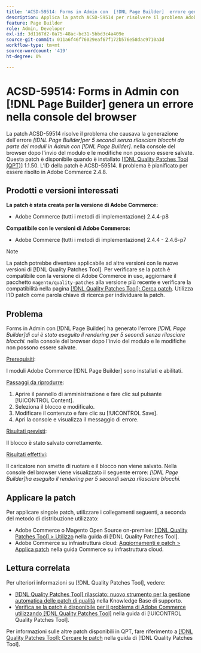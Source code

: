 ```yaml
---
title: 'ACSD-59514: Forms in Admin con  [!DNL Page Builder]  errore generato nella console del browser'
description: Applica la patch ACSD-59514 per risolvere il problema Adobe Commerce relativo al rendering di Forms in Admin con  [!DNL Page Builder]  generato dall'errore "[!DNL Page Builder]" per 5 secondi senza rilasciare blocchi." nella console del browser dopo l’invio del modulo, e le modifiche non possono essere salvate.
feature: Page Builder
role: Admin, Developer
exl-id: 3d1167d2-0a75-48ac-bc31-5bbd3c4a409e
source-git-commit: 011a6f46f76029eaf67f172b576e58dac9710a3d
workflow-type: tm+mt
source-wordcount: '419'
ht-degree: 0%

---
```


# ACSD-59514: Forms in Admin con [!DNL Page Builder] genera un errore nella console del browser

La patch ACSD-59514 risolve il problema che causava la generazione dell&#39;errore *[!DNL Page Builder]per 5 secondi senza rilasciare blocchi da parte dei moduli in Admin con [!DNL Page Builder].* nella console del browser dopo l&#39;invio del modulo e le modifiche non possono essere salvate. Questa patch è disponibile quando è installato [[!DNL Quality Patches Tool (QPT)]](https://experienceleague.adobe.com/it/docs/commerce-operations/tools/quality-patches-tool/quality-patches-tool-to-self-serve-quality-patches) 1.1.50. L’ID della patch è ACSD-59514. Il problema è pianificato per essere risolto in Adobe Commerce 2.4.8.

## Prodotti e versioni interessati

**La patch è stata creata per la versione di Adobe Commerce:**

* Adobe Commerce (tutti i metodi di implementazione) 2.4.4-p8

**Compatibile con le versioni di Adobe Commerce:**

* Adobe Commerce (tutti i metodi di implementazione) 2.4.4 - 2.4.6-p7

>[!NOTE]
>
>La patch potrebbe diventare applicabile ad altre versioni con le nuove versioni di [!DNL Quality Patches Tool]. Per verificare se la patch è compatibile con la versione di Adobe Commerce in uso, aggiornare il pacchetto `magento/quality-patches` alla versione più recente e verificare la compatibilità nella pagina [[!DNL Quality Patches Tool]: Cerca patch](https://experienceleague.adobe.com/tools/commerce-quality-patches/index.html?lang=it). Utilizza l’ID patch come parola chiave di ricerca per individuare la patch.

## Problema

Forms in Admin con [!DNL Page Builder] ha generato l&#39;errore *[!DNL Page Builder]di cui è stato eseguito il rendering per 5 secondi senza rilasciare blocchi.* nella console del browser dopo l&#39;invio del modulo e le modifiche non possono essere salvate.

<u>Prerequisiti</u>:

I moduli Adobe Commerce [!DNL Page Builder] sono installati e abilitati.

<u>Passaggi da riprodurre</u>:

1. Aprire il pannello di amministrazione e fare clic sul pulsante [!UICONTROL Content].
1. Seleziona il blocco e modificalo.
1. Modificare il contenuto e fare clic su [!UICONTROL Save].
1. Apri la console e visualizza il messaggio di errore.

<u>Risultati previsti</u>:

Il blocco è stato salvato correttamente.

<u>Risultati effettivi</u>:

Il caricatore non smette di ruotare e il blocco non viene salvato. Nella console del browser viene visualizzato il seguente errore:
*[!DNL Page Builder]ha eseguito il rendering per 5 secondi senza rilasciare blocchi.*

## Applicare la patch

Per applicare singole patch, utilizzare i collegamenti seguenti, a seconda del metodo di distribuzione utilizzato:

* Adobe Commerce o Magento Open Source on-premise: [[!DNL Quality Patches Tool] > Utilizzo](/help/tools/quality-patches-tool/usage.md) nella guida di [!DNL Quality Patches Tool].
* Adobe Commerce su infrastruttura cloud: [Aggiornamenti e patch > Applica patch](https://experienceleague.adobe.com/docs/commerce-cloud-service/user-guide/develop/upgrade/apply-patches.html?lang=it) nella guida Commerce su infrastruttura cloud.

## Lettura correlata

Per ulteriori informazioni su [!DNL Quality Patches Tool], vedere:

* [[!DNL Quality Patches Tool] rilasciato: nuovo strumento per la gestione automatica delle patch di qualità](https://experienceleague.adobe.com/it/docs/commerce-operations/tools/quality-patches-tool/quality-patches-tool-to-self-serve-quality-patches) nella Knowledge Base di supporto.
* [Verifica se la patch è disponibile per il problema di Adobe Commerce utilizzando  [!DNL Quality Patches Tool]](/help/tools/quality-patches-tool/patches-available-in-qpt/check-patch-for-magento-issue-with-magento-quality-patches.md) nella guida di [!UICONTROL Quality Patches Tool].


Per informazioni sulle altre patch disponibili in QPT, fare riferimento a [[!DNL Quality Patches Tool]: Cercare le patch](https://experienceleague.adobe.com/tools/commerce-quality-patches/index.html?lang=it) nella guida di [!DNL Quality Patches Tool].
